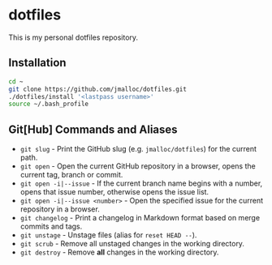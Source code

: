 # dotfiles

This is my personal dotfiles repository.

## Installation

```bash
cd ~
git clone https://github.com/jmalloc/dotfiles.git
./dotfiles/install '<lastpass username>'
source ~/.bash_profile
```

## Git[Hub] Commands and Aliases

- `git slug` - Print the GitHub slug (e.g. `jmalloc/dotfiles`) for the current path.
- `git open` - Open the current GitHub repository in a browser, opens the current tag, branch or commit.
- `git open -i|--issue` - If the current branch name begins with a number, opens that issue number, otherwise opens the issue list.
- `git open -i|--issue <number>` - Open the specified issue for the current repository in a browser.
- `git changelog` - Print a changelog in Markdown format based on merge commits and tags.
- `git unstage` - Unstage files (alias for `reset HEAD --`).
- `git scrub` - Remove all unstaged changes in the working directory.
- `git destroy` - Remove **all** changes in the working directory.

